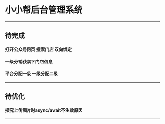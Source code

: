 # 小小帮后台管理系统
---
## 待完成
#### 打开公众号网页 搜索门店 双向绑定
#### 一级分销获旗下门店信息
#### 平台分配一级 一级分配二级
---
## 待优化
#### 探究上传图片时async/await不生效原因
---

